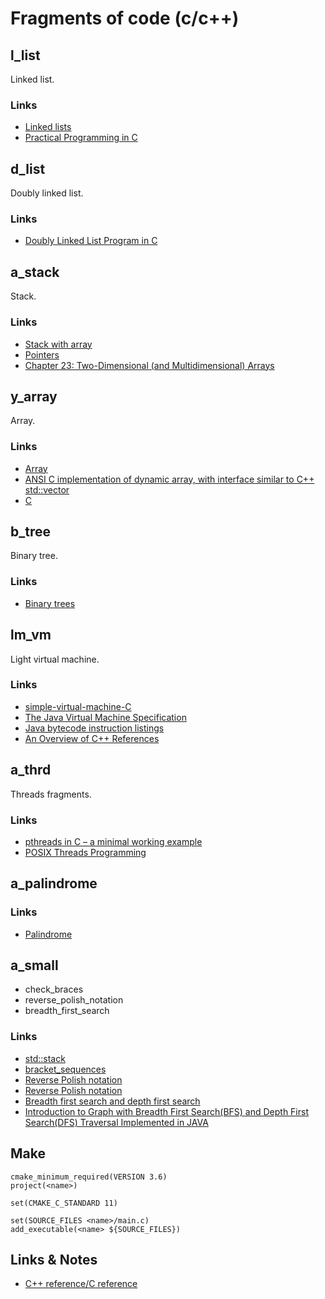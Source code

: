 # Fragments of code (c/c++)

## l_list
Linked list.
### Links
* [Linked lists](http://www.learn-c.org/en/Linked_lists)
* [Practical Programming in C](https://ocw.mit.edu/courses/electrical-engineering-and-computer-science/6-087-practical-programming-in-c-january-iap-2010/index.htm)

## d_list
Doubly linked list.
### Links
* [Doubly Linked List Program in C](https://www.tutorialspoint.com/data_structures_algorithms/doubly_linked_list_program_in_c.htm)

## a_stack
Stack.
### Links
* [Stack with array](https://www.cs.bu.edu/teaching/c/stack/array/)
* [Pointers](http://c-faq.com/~scs/cgi-bin/faqcat.cgi?sec=aryptr)
* [Chapter 23: Two-Dimensional (and Multidimensional) Arrays](https://www.eskimo.com/~scs/cclass/int/top.html)

## y_array
Array.
### Links
* [Array](https://www.cs.swarthmore.edu/~newhall/unixhelp/C_arrays.html)
* [ANSI C implementation of dynamic array, with interface similar to C++ std::vector](https://github.com/jibsen/scv)
* [C](http://c-faq.com/index.html)

## b_tree
Binary tree.
### Links
* [Binary trees](http://www.learn-c.org/en/Binary_trees)

## lm_vm
Light virtual machine.
### Links
* [simple-virtual-machine-C](https://github.com/parrt/simple-virtual-machine-C)
* [The Java Virtual Machine Specification](https://stuff.mit.edu/afs/sipb/user/marc/hotjava/doc/vmspec/vmspec_1.html)
* [Java bytecode instruction listings](https://en.wikipedia.org/wiki/Java_bytecode_instruction_listings)
* [An Overview of C++ References](http://www-cs-students.stanford.edu/~sjac/c-to-cpp-info/references)

## a_thrd
Threads fragments.
### Links
* [pthreads in C – a minimal working example](http://timmurphy.org/2010/05/04/pthreads-in-c-a-minimal-working-example/)
* [POSIX Threads Programming](https://computing.llnl.gov/tutorials/pthreads/)

## a_palindrome
### Links
* [Palindrome](https://en.wikipedia.org/wiki/Palindrome)

## a_small
* check_braces
* reverse_polish_notation
* breadth_first_search
### Links
* [std::stack](http://en.cppreference.com/w/cpp/container/stack)
* [bracket_sequences](http://e-maxx.ru/algo/bracket_sequences)
* [Reverse Polish notation](https://en.wikipedia.org/wiki/Reverse_Polish_notation)
* [Reverse Polish notation](http://algolist.manual.ru/syntax/revpn.php)
* [Breadth first search and depth first search](https://www.ics.uci.edu/~eppstein/161/960215.html)
* [Introduction to Graph with Breadth First Search(BFS) and Depth First Search(DFS) Traversal Implemented in JAVA](https://www.codeproject.com/Articles/32212/Introduction-to-Graph-with-Breadth-First-Search-BF)

## Make
```
cmake_minimum_required(VERSION 3.6)
project(<name>)

set(CMAKE_C_STANDARD 11)

set(SOURCE_FILES <name>/main.c)
add_executable(<name> ${SOURCE_FILES})
```

## Links & Notes
* [C++ reference/C reference](http://en.cppreference.com/)